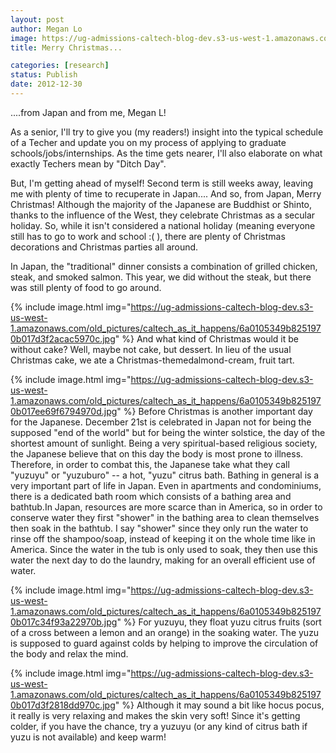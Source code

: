 ```yaml
---
layout: post
author: Megan Lo
image: https://ug-admissions-caltech-blog-dev.s3-us-west-1.amazonaws.com/old_pictures/caltech_as_it_happens/6a0105349b8251970b017d3f2ad377970c.jpg
title: Merry Christmas...

categories: [research]
status: Publish
date: 2012-12-30
---
```



....from Japan and from me, Megan L!

As a senior, I'll try to give you (my readers!) insight into the typical schedule of a Techer and update you on my process of applying to graduate schools/jobs/internships. As the time gets nearer, I'll also elaborate on what exactly Techers mean by "Ditch Day".

But, I'm getting ahead of myself! Second term is still weeks away, leaving me with plenty of time to recuperate in Japan.... And so, from Japan, Merry Christmas! Although the majority of the Japanese are Buddhist or Shinto, thanks to the influence of the West, they celebrate Christmas as a secular holiday. So, while it isn't considered a national holiday (meaning everyone still has to go to work and school :( ), there are plenty of Christmas decorations and Christmas parties all around.

In Japan, the "traditional" dinner consists a combination of grilled chicken, steak, and smoked salmon. This year, we did without the steak, but there was still plenty of food to go around.


{% include image.html img="https://ug-admissions-caltech-blog-dev.s3-us-west-1.amazonaws.com/old_pictures/caltech_as_it_happens/6a0105349b8251970b017d3f2acac5970c.jpg" %}
And what kind of Christmas would it be without cake? Well, maybe not cake, but dessert. In lieu of the usual Christmas cake, we ate a Christmas-themedalmond-cream, fruit tart.


{% include image.html img="https://ug-admissions-caltech-blog-dev.s3-us-west-1.amazonaws.com/old_pictures/caltech_as_it_happens/6a0105349b8251970b017ee69f6794970d.jpg" %}
Before Christmas is another important day for the Japanese. December 21st is celebrated in Japan not for being the supposed "end of the world" but for being the winter solstice, the day of the shortest amount of sunlight. Being a very spiritual-based religious society, the Japanese believe that on this day the body is most prone to illness. Therefore, in order to combat this, the Japanese take what they call "yuzuyu" or "yuzuburo" -- a hot, "yuzu" citrus bath. Bathing in general is a very important part of life in Japan. Even in apartments and condominiums, there is a dedicated bath room which consists of a bathing area and bathtub.In Japan, resources are more scarce than in America, so in order to conserve water they first "shower" in the bathing area to clean themselves then soak in the bathtub. I say "shower" since they only run the water to rinse off the shampoo/soap, instead of keeping it on the whole time like in America. Since the water in the tub is only used to soak, they then use this water the next day to do the laundry, making for an overall efficient use of water.


{% include image.html img="https://ug-admissions-caltech-blog-dev.s3-us-west-1.amazonaws.com/old_pictures/caltech_as_it_happens/6a0105349b8251970b017c34f93a22970b.jpg" %}
For yuzuyu, they float yuzu citrus fruits (sort of a cross between a lemon and an orange) in the soaking water. The yuzu is supposed to guard against colds by helping to improve the circulation of the body and relax the mind.


{% include image.html img="https://ug-admissions-caltech-blog-dev.s3-us-west-1.amazonaws.com/old_pictures/caltech_as_it_happens/6a0105349b8251970b017d3f2818dd970c.jpg" %}
Although it may sound a bit like hocus pocus, it really is very relaxing and makes the skin very soft! Since it's getting colder, if you have the chance, try a yuzuyu (or any kind of citrus bath if yuzu is not available) and keep warm!

